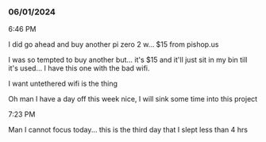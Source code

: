 ### 06/01/2024

6:46 PM

I did go ahead and buy another pi zero 2 w... $15 from pishop.us

I was so tempted to buy another but... it's $15 and it'll just sit in my bin till it's used... I have this one with the bad wifi.

I want untethered wifi is the thing

Oh man I have a day off this week nice, I will sink some time into this project

7:23 PM

Man I cannot focus today... this is the third day that I slept less than 4 hrs
